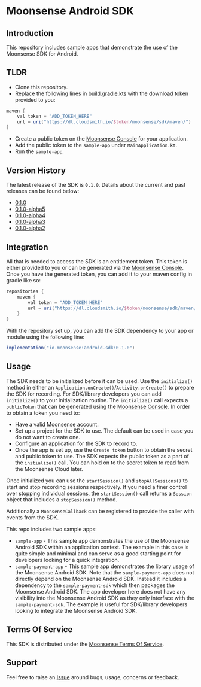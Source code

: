 # Moonsense Android SDK

## Introduction

This repository includes sample apps that demonstrate the use of the Moonsense SDK for Android.

## TLDR

- Clone this repository.
- Replace the following lines in [build.gradle.kts](https://github.com/moonsense/moonsense-android-sdk/blob/main/build.gradle.kts) with the download token provided to you:
```gradle
maven {
    val token = "ADD_TOKEN_HERE"
    url = uri("https://dl.cloudsmith.io/$token/moonsense/sdk/maven/")
}
```
- Create a public token on the [Moonsense Console](https://console.moonsense.cloud/) for your application.
- Add the public token to the `sample-app` under `MainApplication.kt`.
- Run the `sample-app`.

## Version History

The latest release of the SDK is `0.1.0`. Details about the current and past releases can be found below:

- [0.1.0](https://github.com/moonsense/moonsense-android-sdk/releases/tag/0.1.0)
- [0.1.0-alpha5](https://github.com/moonsense/moonsense-android-sdk/releases/tag/0.1.0-alpha5)
- [0.1.0-alpha4](https://github.com/moonsense/moonsense-android-sdk/releases/tag/0.1.0-alpha4)
- [0.1.0-alpha3](https://github.com/moonsense/moonsense-android-sdk/releases/tag/0.1.0-alpha3)
- [0.1.0-alpha2](https://github.com/moonsense/moonsense-android-sdk/releases/tag/0.1.0-alpha2)

## Integration

All that is needed to access the SDK is an entitlement token. This token is either provided to you or can be generated via the [Moonsense Console](https://console.moonsense.cloud/). Once you have the generated token, you can add it to your maven config in gradle like so:

```gradle
repositories {
    maven {
        val token = "ADD_TOKEN_HERE"
        url = uri("https://dl.cloudsmith.io/$token/moonsense/sdk/maven/")
    }
}
```

With the repository set up, you can add the SDK dependency to your app or module using the following line:

```gradle
implementation("io.moonsense:android-sdk:0.1.0")
```

## Usage

The SDK needs to be initialized before it can be used. Use the `initialize()` method in either an `Application.onCreate()`/`Activity.onCreate()` to prepare the SDK for recording. For SDK/library developers you can add `initialize()` to your initialization routine. The `initialize()` call expects a `publicToken` that can be generated using the [Moonsense Console](https://console.moonsense.cloud/). In order to obtain a token you need to:

- Have a valid Moonsense account.
- Set up a project for the SDK to use. The default can be used in case you do not want to create one.
- Configure an application for the SDK to record to.
- Once the app is set up, use the `Create token` button to obtain the secret and public token to use. The SDK expects the public token as a part of the `initialize()` call. You can hold on to the secret token to read from the Moonsense Cloud later.

Once initialized you can use the `startSession()` and `stopAllSessions()` to start and stop recording sessions respectively. If you need a finer control over stopping individual sessions, the `startSession()` call returns a `Session` object that includes a `stopSession()` method.

Additionally a `MoonsenseCallback` can be registered to provide the caller with events from the SDK.

This repo includes two sample apps:

- `sample-app` - This sample app demonstrates the use of the Moonsense Android SDK within an application context. The example in this case is quite simple and minimal and can serve as a good starting point for developers looking for a quick integration.
- `sample-payment-app` - This sample app demonstrates the library usage of the Moonsense Android SDK. Note that the `sample-payment-app` does not directly depend on the Moonsense Android SDK. Instead it includes a dependency to the `sample-payment-sdk` which then packages the Moonsense Android SDK. The app developer here does not have any visibility into the Moonsense Android SDK as they only interface with the `sample-payment-sdk`. The example is useful for SDK/library developers looking to integrate the Moonsense Android SDK.

## Terms Of Service

This SDK is distributed under the [Moonsense Terms Of Service](https://www.moonsense.io/terms-of-service).

## Support

Feel free to raise an [Issue](https://github.com/moonsense/moonsense-android-sdk/issues) around bugs, usage, concerns or feedback.
